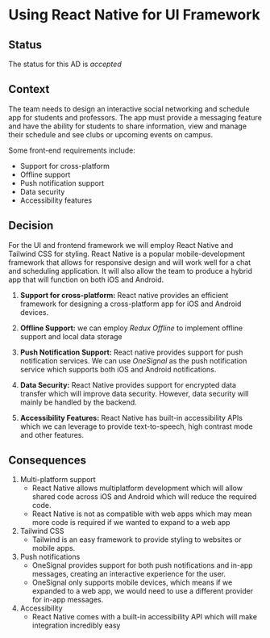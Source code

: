 # Using React Native for UI Framework

## Status

The status for this AD is *accepted*

## Context

The team needs to design an interactive social networking and schedule app for students and professors. The app must provide a messaging feature and have the ability for students to share information, view and manage their schedule and see clubs or upcoming events on campus.

Some front-end requirements include:
- Support for cross-platform
- Offline support
- Push notification support
- Data security
- Accessibility features

## Decision

For the UI and frontend framework we will employ React Native and Tailwind CSS for styling. React Native is a popular mobile-development framework that allows for responsive design and will work well for a chat and scheduling application. It will also allow the team to produce a hybrid app that will function on both iOS and Android.

1. **Support for cross-platform:**
	React native provides an efficient framework for designing a cross-platform app for iOS and Android devices.

2. **Offline Support:**
	we can employ *Redux Offline* to implement offline support and local data storage

3. **Push Notification Support:**
	React native provides support for push notification services. We can use *OneSignal* as the push notification service which supports both iOS and Android notifications.

4. **Data Security:**
	React Native provides support for encrypted data transfer which will improve data security. However, data security will mainly be handled by the backend.

5. **Accessibility Features:**
	React Native has built-in accessibility APIs which we can leverage to provide text-to-speech, high contrast mode and other features.

## Consequences

1. Multi-platform support
	- React Native allows multiplatform development which will allow shared code across iOS and Android which will reduce the required code.
	- React Native is not as compatible with web apps which may mean more code is required if we wanted to expand to a web app
2. Tailwind CSS
	- Tailwind is an easy framework to provide styling to websites or mobile apps.
3. Push notifications
	- OneSignal provides support for both push notifications and in-app messages, creating an interactive experience for the user.
	- OneSignal only supports mobile devices, which means if we expanded to a web app, we would need to use a different provider for in-app messages.
4. Accessibility
	- React Native comes with a built-in accessibility API which will make integration incredibly easy
